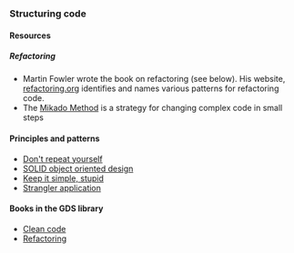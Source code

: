 ### Structuring code

#### Resources

##### Refactoring

- Martin Fowler wrote the book on refactoring (see below). His website, [refactoring.org](https://refactoring.com/catalog/) identifies and names various patterns for refactoring code.
- The [Mikado Method](http://www.methodsandtools.com/archive/mikado.php) is a strategy for changing complex code in small steps

#### Principles and patterns

- [Don't repeat yourself](http://wiki.c2.com/?DontRepeatYourself=)
- [SOLID object oriented design](http://confreaks.tv/videos/goruco2009-solid-object-oriented-design)
- [Keep it simple, stupid](http://people.apache.org/~fhanik/kiss.html)
- [Strangler application](https://www.martinfowler.com/bliki/StranglerApplication.html)

#### Books in the GDS library
- [Clean code](https://gds-library.cloudapps.digital/books/17)
- [Refactoring](https://gds-library.cloudapps.digital/books/298)
